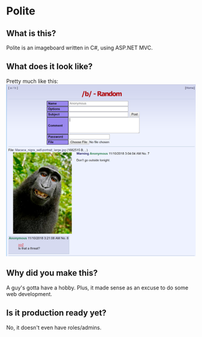 # Polite
## What is this?
Polite is an imageboard written in C#, using ASP.NET MVC.
## What does it look like?
Pretty much like this:
![be polite](https://raw.githubusercontent.com/andrewcromwell/polite/master/screenshots/imageboard-20181109.png "Polite screenshot")
## Why did you make this?
A guy's gotta have a hobby. Plus, it made sense as an excuse to do some web development.
## Is it production ready yet?
No, it doesn't even have roles/admins.
